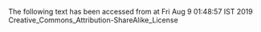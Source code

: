 The following text has been accessed from at Fri Aug 9 01:48:57 IST 2019
Creative_Commons_Attribution-ShareAlike_License
